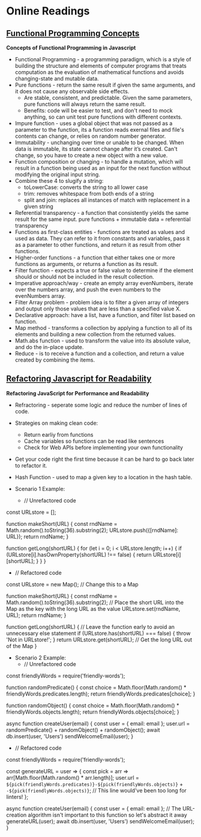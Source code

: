 # Online Readings

## [Functional Programming Concepts](https://medium.com/the-renaissance-developer/concepts-of-functional-programming-in-javascript-6bc84220d2aa)

**Concepts of Functional Programming in Javascript**

* Functional Programming - a programming paradigm, which is a style of building the structure and elements of computer programs that treats computation as the evaluation of mathematical functions and avoids changing-state and mutable data.
* Pure functions - return the same result if given the same arguments, and it does not cause any observable side effects. 
  - Are stable, consistent, and predictable. Given the same parameters, pure functions will always return the same result.
  - Benefits: code will be easier to test, and don't need to mock anything, so can unit test pure functions with different contexts.
* Impure function - uses a global object that was not passed as a parameter to the function, its a function reads exernal files and file's contents can change, or relies on random number generator.
* Immutability - unchanging over time or unable to be changed. When data is immutable, its state cannot change after it’s created. Can't change, so you have to create a new object with a new value.
* Function composition or changing - to handle a mutation, which will result in a function being used as an input for the next function without modifying the original input string.
* Combine these 4 to slugify a string:
  - toLowerCase: converts the string to all lower case
  - trim: removes whitespace from both ends of a string
  - split and join: replaces all instances of match with replacement in a given string
* Referential transparency - a function that consistently yields the same result for the same input. pure functions + immutable data = referential transparency
* Functions as first-class entities - functions are treated as values and used as data. They can refer to it from constants and variables, pass it as a parameter to other functions, and return it as result from other functions.
* Higher-order functions - a function that either takes one or more functions as arguments, or returns a function as its result.
* Filter function - expects a true or false value to determine if the element should or should not be included in the result collection. 
* Imperative approach/way - create an empty array evenNumbers, iterate over the numbers array, and push the even numbers to the evenNumbers array.
*  Filter Array problem - problem idea is to filter a given array of integers and output only those values that are less than a specified value X.
* Declarative approach: have a list, have a function, and filter list based on function.
* Map method - transforms a collection by applying a function to all of its elements and building a new collection from the returned values.
* Math.abs function - used to transform the value into its absolute value, and do the in-place update.
* Reduce - is to receive a function and a collection, and return a value created by combining the items.

## [Refactoring Javascript for Readability](https://dev.to/healeycodes/refactoring-javascript-for-performance-and-readability-with-examples-1hec)

**Refactoring JavaScript for Performance and Readability**
* Refractoring - seperate some logic and reduce the number of lines of code.
* Strategies on making clean code:
  - Return earliy from functions
  - Cache variables so functions can be read like sentences
  - Check for Web APIs before implementing your own functionality
* Get your code right the first time because it can be hard to go back later to refactor it. 
* Hash Function - used to map a given key to a location in the hash table. 

* Scenario 1 Example:
  - // Unrefactored code

const URLstore = [];

function makeShort(URL) {
  const rndName = Math.random().toString(36).substring(2);
  URLstore.push({[rndName]: URL});
  return rndName;
}

function getLong(shortURL) {
  for (let i = 0; i < URLstore.length; i++) {
    if (URLstore[i].hasOwnProperty(shortURL) !== false) {
      return URLstore[i][shortURL];
    }
  }
}

- // Refactored code

const URLstore = new Map(); // Change this to a Map

function makeShort(URL) {
  const rndName = Math.random().toString(36).substring(2);
  // Place the short URL into the Map as the key with the long URL as the value
  URLstore.set(rndName, URL);
  return rndName;
}

function getLong(shortURL) {
  // Leave the function early to avoid an unnecessary else statement
  if (URLstore.has(shortURL) === false) {
    throw 'Not in URLstore!';
  }
  return URLstore.get(shortURL); // Get the long URL out of the Map
}


* Scenario 2 Example:
  - // Unrefactored code

const friendlyWords = require('friendly-words');

function randomPredicate() {
  const choice = Math.floor(Math.random() * friendlyWords.predicates.length);
  return friendlyWords.predicates[choice];
}

function randomObject() {
  const choice = Math.floor(Math.random() * friendlyWords.objects.length);
  return friendlyWords.objects[choice];
}

async function createUser(email) {
  const user = { email: email };
  user.url = randomPredicate() + randomObject() + randomObject();
  await db.insert(user, 'Users')
  sendWelcomeEmail(user);
}

- // Refactored code

const friendlyWords = require('friendly-words');

const generateURL = user => {
  const pick = arr => arr[Math.floor(Math.random() * arr.length)];
  user.url = `${pick(friendlyWords.predicates)}-${pick(friendlyWords.objects)}` +
    `-${pick(friendlyWords.objects)}`; // This line would've been too long for linters!
};

async function createUser(email) {
  const user = { email: email };
  // The URL-creation algorithm isn't important to this function so let's abstract it away
  generateURL(user);
  await db.insert(user, 'Users')
  sendWelcomeEmail(user);
}